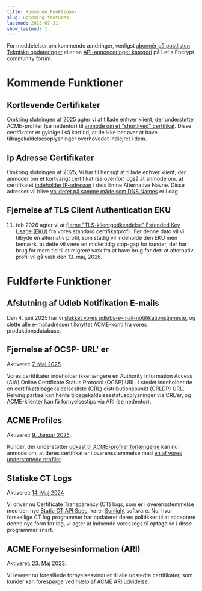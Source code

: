 ```yaml
---
title: Kommende Funktioner
slug: upcoming-features
lastmod: 2025-07-31
show_lastmod: 1
---
```


For meddelelser om kommende ændringer, venligst [abonnér på postlisten Tekniske opdateringer](https://letsencrypt.org/opt-in/) eller se [API-annonceringer kategori](https://community.letsencrypt.org/c/api-announcements/18) på Let's Encrypt community forum.

# Kommende Funktioner

## Kortlevende Certifikater

Omkring slutningen af 2025 agter vi at tillade enhver klient, der understøtter ACME-profiler (se nedenfor) til [anmode om et "shortlived" certifikat](https://letsencrypt.org/2025/02/20/first-short-lived-cert-issued/). Disse certifikater er gyldige i så kort tid, at de ikke behøver at have tilbagekaldelsesoplysninger overhovedet indlejret i dem.

## Ip Adresse Certifikater

Omkring slutningen af 2025, Vi har til hensigt at tillade enhver klient, der anmoder om et kortvarigt certifikat (se ovenfor) også at anmode om, at certifikatet [indeholder IP-adresser](https://letsencrypt.org/2025/02/20/first-short-lived-cert-issued/) i dets Emne Alternative Navne. Disse adresser vil blive [valideret på samme måde som DNS Names](https://www.rfc-editor.org/rfc/rfc8738.html) er i dag.

## Fjernelse af TLS Client Authentication EKU

11. feb 2026 agter vi at [fjerne "TLS-klientgodkendelse" Extended Key Usage (EKU)](https://letsencrypt.org/2025/05/14/ending-tls-client-authentication/) fra vores standard certifikatprofil. Før denne dato vil vi tilbyde en alternativ profil, som stadig vil indeholde den EKU men bemærk, at dette vil være en midlertidig stop-gap for kunder, der har brug for mere tid til at migrere væk fra at have brug for det: at alternativ profil vil gå væk den 13. maj, 2026.

# Fuldførte Funktioner

## Afslutning af Udløb Notifikation E-mails

Den 4. juni 2025 har vi [slukket vores udløbs-e-mail-notifikationstjeneste](https://letsencrypt.org/2025/01/22/ending-expiration-emails/), og slette alle e-mailadresser tilknyttet ACME-konti fra vores produktionsdatabase.

## Fjernelse af OCSP- URL' er

Aktiveret: [7. Maj 2025](https://letsencrypt.org/2024/12/05/ending-ocsp/).

Vores certifikater indeholder ikke længere en Authority Information Access (AIA) Online Certificate Status Protocol (OCSP) URL. I stedet indeholder de en certifikattilbagekaldelsesliste (CRL) distributionspunkt (CRLDP) URL. Relying parties kan hente tilbagekaldelsesstatusoplysninger via CRL'er, og ACME-klienter kan få fornyelsestips via ARI (se nedenfor).

## ACME Profiles

Aktiveret: [9. Januar 2025](https://letsencrypt.org/2025/01/09/acme-profiles/).

Kunder, der understøtter [udkast til ACME-profiler forlængelse](https://www.ietf.org/archive/id/draft-aaron-acme-profiles-01.html) kan nu anmode om, at deres certifikat er i overensstemmelse med [en af vores understøttede profiler](https://letsencrypt.org/docs/profiles/).

## Statiske CT Logs

Aktiveret: [14. Maj 2024](https://letsencrypt.org/2024/03/14/introducing-sunlight/)

Vi driver nu Certificate Transparency (CT) logs, som er i overensstemmelse med den nye [Static CT API Spec](https://c2sp.org/static-ct-api), kører [Sunlight](https://github.com/FiloSottile/sunlight) software. Nu, hvor forskellige CT log programmer har opdateret deres politikker til at acceptere denne nye form for log, vi agter at indsende vores logs til optagelse i disse programmer snart.

## ACME Fornyelsesinformation (ARI)

Aktiveret: [23. Maj 2023](https://letsencrypt.org/2023/03/23/improving-resliiency-and-reliability-with-ari/).

Vi leverer nu foreslåede fornyelsesvinduer til alle udstedte certifikater, som kunder kan forespørge ved hjælp af [ACME ARI udvidelse](https://www.ietf.org/archive/id/draft-ietf-acme-ari-08.html).
